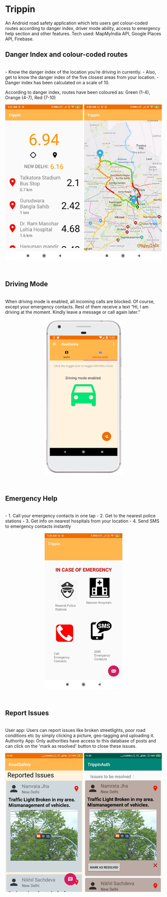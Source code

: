 # Trippin

An Android road safety application which lets users get colour-coded routes according to danger index, driver mode ability, access to emergency help section and other features. 
Tech used: MapMyIndia API, Google Places API, Firebase.

## Danger Index and colour-coded routes
<br/>
- Know the danger index of the location you’re driving in currently.
- Also, get to know the danger index of the five closest areas from your location. 
- Danger index has been calculated on a scale of 10.

According to danger index, routes have been coloured as: Green (1-4), Orange (4-7), Red (7-10)

<p align = "center">

<img src="https://github.com/Ahelii16/Trippin/blob/master/dangerindex.png" alt="Danger Index" width="250"/>
<img src="https://github.com/Ahelii16/Trippin/blob/master/routes.png" alt="Map route" width="250"/>

</p>

<br/>

## Driving Mode
<br/>
 When driving mode is enabled, all incoming calls are blocked. Of course, except your emergency contacts.
 Rest of them receive a text “Hi, I am driving at the moment. Kindly leave a message or call again later.”

<p align="center">
<img src="https://github.com/Ahelii16/Trippin/blob/master/drivemode.png" alt="Driving Mode" width="250"/>
</p>

<br/>

## Emergency Help
<br/>
- 1. Call your emergency contacts in one tap 
- 2. Get to the nearest police stations
- 3. Get info on nearest hospitals from your location
- 4. Send SMS to emergency contacts instantly

<p align="center">
<img src="https://github.com/Ahelii16/Trippin/blob/master/help.png" alt="Help" width="250"/>
</p>
<br/>

## Report Issues
<br/>
User app: Users can report issues like broken streetlights, poor road conditions etc by simply clicking a picture, geo-tagging and uploading it.
Authority App: Only authorities have access to this database of posts and can click on the 'mark as resolved' button to close these issues.

<p align="center">
<img src="https://github.com/Ahelii16/Trippin/blob/master/user.png" alt="user app" width="250"/>
<img src="https://github.com/Ahelii16/Trippin/blob/master/auth.png" alt="auth app" width="250"/>
</p>
<br/>

